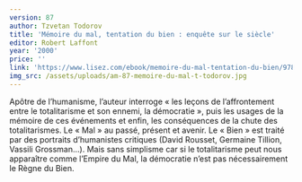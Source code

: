 ```yaml
---
version: 87
author: Tzvetan Todorov
title: 'Mémoire du mal, tentation du bien : enquête sur le siècle'
editor: Robert Laffont
year: '2000'
price: ''
link: 'https://www.lisez.com/ebook/memoire-du-mal-tentation-du-bien/9782221121689'
img_src: /assets/uploads/am-87-memoire-du-mal-t-todorov.jpg
---
```

Apôtre de l’humanisme, l’auteur interroge « les leçons de l’affrontement
 entre le totalitarisme et son ennemi, la démocratie », puis
 les usages de la mémoire de ces événements et enfin, les conséquences
 de la chute des totalitarismes. Le « Mal » au passé, présent
 et avenir. Le « Bien » est traité par des portraits d’humanistes
 critiques (David Rousset, Germaine Tillion, Vassili Grossman…).
 Mais sans simplisme car si le totalitarisme peut nous apparaître
 comme l’Empire du Mal, la démocratie n’est pas nécessairement
 le Règne du Bien.
